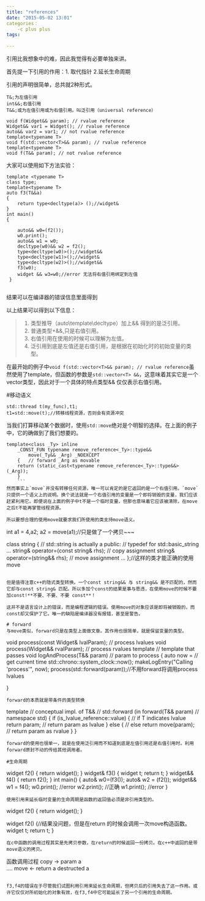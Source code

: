```yaml
---
title: "references"
date: "2015-05-02 13:01"
categories：
    -c plus plus
tags:
    
---
```


引用比我想象中的难，因此我觉得有必要单独来讲。

首先提一下引用的作用：1. 取代指针 2.延长生命周期

引用的声明很简单，总共就2种形式。
```
T&;为左值引用
int&&;右值引用
T&&;或为左值引用或为右值引用。叫泛引用（universal reference）

void f(Widget&& param); // rvalue reference
Widget&& var1 = Widget(); // rvalue reference
auto&& var2 = var1; // not rvalue reference
template<typename T>
void f(std::vector<T>&& param); // rvalue reference
template<typename T>
void f(T&& param); // not rvalue reference
```
大家可以使用如下方法实验：
```
template <typename T>
class type;
template<typename T>
auto f3(T&&a)
{
	return type<decltype(a)> ();//widget&
}
int main()
{
	
    auto&& w0=(f2());
    w0.print();
    auto&& w1 = w0;
    decltype(w0)&& w2 = f2();
    type<decltype(w0)>();//widget&&
    type<decltype(w1)>();//widget&
    type<decltype(w2)>();//widget&&
    f3(w0);
    widget && w3=w0;//error 无法将右值引用绑定到左值
 }
 
```
结果可以在编译器的错误信息里面得到

以上结果可以得到以下信息：
> 1. 类型推导（auto\template\decltype）加上&& 得到的是泛引用。
> 2. 普通类型+&&,只是右值引用。
> 3. 右值引用在使用的时候可以理解为左值。
> 4. 泛引用到底是左值还是右值引用，是根据在初始化时的初始变量的类型。

在最开始的例子中``void f(std::vector<T>&& param); // rvalue reference``虽然使用了template，但函数的参数是`std::vector<T> &&`，这意味着其实它是一个vector类型，因此对于一个具体的特点类型&& 仅仅表示右值引用。

#移动语义
```
std::thread t(my_func),t1;
t1=std::move(t);//转移线程资源，否则会有资源冲突
```
当我们打算移动某个数据时，使用`std::move`绝对是个明智的选择。在上面的例子中，它的确做到了我们想要的。
```
template<class _Ty> inline
	_CONST_FUN typename remove_reference<_Ty>::type&&
		move(_Ty&& _Arg) _NOEXCEPT
	{	// forward _Arg as movable
	return (static_cast<typename remove_reference<_Ty>::type&&>(_Arg));
	}
    ```
然而事实上`move`并没有转移任何资源，唯一可以肯定的是它返回的是一个右值引用。`move`只提供一个语义上的说明。换个说法就是一个右值引用的变量是一个即将销毁的变量，我们应该赶紧利用它。即便说在上面的例子中t不是一个临时变量，但那也意味着它应该被清除，在move之后t不能再掌管线程资源。

所以要想合理的使用move就要求我们所使用的类支持move语义。

```
int a1 = 4,a2;
a2 = move(a1);//只是做了一个拷贝~~~

class string { // std::string is actually a
public: // typedef for std::basic_string<char>
…
string& operator=(const string& rhs); // copy assignment
string& operator=(string&& rhs); // move assignment
…
};//这样的类才能正确的使用move
```

但是值得注意c++的隐式类型转换。一个const string&& 与 string&& 是不匹配的，然而它却与const string& 匹配。所以多加个const的结果是事与愿违，在使用move的时候不要加const!**不要、不要、不要 const**！

这并不是语言设计上的错误，而是编程逻辑的错误。使用move的对象应该是即将被销毁的，而const却又保护了它。唯一的缺陷是编译器没有报错，甚至是警告。

# forward
与move类似，forward只是在类型上面做文章。其作用也很简单，就是保留变量的类型。
```
void process(const Widget& lvalParam); // process lvalues
void process(Widget&& rvalParam); // process rvalues
template<typename T> // template that passes
void logAndProcess(T&& param) // param to process
{
auto now = // get current time
std::chrono::system_clock::now();
makeLogEntry("Calling 'process'", now);
process(std::forward<T>(param));//不用forward将调用process lvalues

}
```
forward的本质就是带条件的类型转换
```
template<typename T> // conceptual impl. of
T&& // std::forward (in
forward(T&& param) // namespace std)
{
if (is_lvalue_reference<T>::value) { // if T indicates lvalue
return param; // return param as lvalue
} else { // else
return move(param); // return param as rvalue
}
}
```
forward的使用也很单一，就是在使用泛引用而不知道到底是左值引用还是右值引用时。利用forward原封不动的传给其他调用者。

#生命周期

```
widget f2() {
	return widget();
}
widget& f3() {
	widget t;
	return t;
}
widget&& f4() {
	return f2();
}
int main()
{
    auto& w0=(f3());
    auto& w2 = (f2());
    widget&& w1 = f4();
    w0.print(); //error
    w2.print(); //正确
    w1.print();	//error
}
```
使用引用来延长临时变量的生命周期是函数的返回值必须是非引用类型的。
```
widget f2() {
	return widget();
}

widget f2() {//结果没问题，但是在return 的时候会调用一次move构造函数。
    widget t;
	return t;
}
```
在c中函数的调用过程其实是先拷贝参数，在return的时候返回一份拷贝。在c++中返回的是带move语义的拷贝。

```
函数调用过程
 copy -> param a         
         ....
 move <- return a
         destructed a
```

f3,f4的错误在于尽管我们试图利用引用来延长生命周期，但拷贝后的引用失去了这一作用。或许它仅仅对所初始化的对象有效，在f3,f4中它可能延长了另一个引用的生命周期。